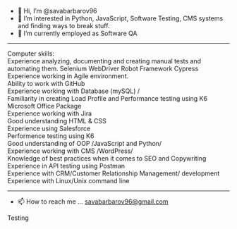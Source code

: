 - 👋 Hi, I’m @savabarbarov96
- 👀 I’m interested in Python, JavaScript, Software Testing, CMS systems and finding ways to break stuff.
- 🌱 I’m currently employed as Software QA
----
Computer skills:
<br>Experience analyzing, documenting and creating manual tests and automating them. 
Selenium WebDriver
Robot Framework
Cypress
<br>
Experience working in Agile environment.<br>
Ability to work with GitHub<br>
Experience working with Database (mySQL) /<br>
Familiarity in creating Load Profile and Performance testing using K6<br>
Microsoft Office Package<br>
Experience working with Jira<br>
Good understanding HTML & CSS<br>
Experience using Salesforce <br>
Performence testing using K6 <br>
Good understanding of OOP /JavaScript and Python/<br>
Experience working with CMS /WordPress/<br>
Knowledge of best practices when it comes to SEO and Copywriting<br>
Experience in API testing using Postman<br>
Experience with CRM/Customer Relationship Management/ development<br>
Experience with Linux/Unix command line<br>

----
- 📫 How to reach me ... savabarbarov96@gmail.com

<!---
savabarbarov96/savabarbarov96 is a ✨ special ✨ repository because its `README.md` (this file) appears on your GitHub profile.
You can click the Preview link to take a look at your changes.
--->

Testing
